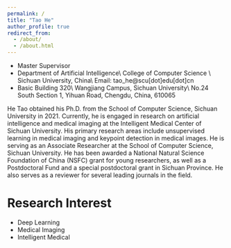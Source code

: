 ```yaml
---
permalink: /
title: "Tao He"
author_profile: true
redirect_from: 
  - /about/
  - /about.html
---
```


* Master Supervisor
* Department of Artificial Intelligence\\
College of Computer Science \\
Sichuan University, China\\
Email: tao_he@scu[dot]edu[dot]cn
* Basic Building 320\\
Wangjiang Campus, Sichuan University\\
No.24 South Section 1, Yihuan Road, Chengdu, China, 610065      

He Tao obtained his Ph.D. from the School of Computer Science, Sichuan University in 2021. Currently, he is engaged in research on artificial intelligence and medical imaging at the Intelligent Medical Center of Sichuan University. His primary research areas include unsupervised learning in medical imaging and keypoint detection in medical images. He is serving as an Associate Researcher at the School of Computer Science, Sichuan University. He has been awarded a National Natural Science Foundation of China (NSFC) grant for young researchers, as well as a Postdoctoral Fund and a special postdoctoral grant in Sichuan Province. He also serves as a reviewer for several leading journals in the field.    

Research Interest
======
* Deep Learning
* Medical Imaging
* Intelligent Medical

